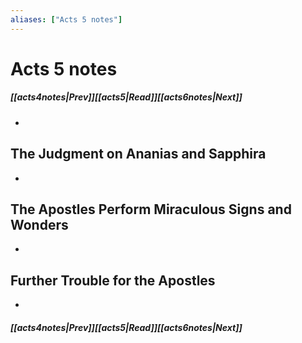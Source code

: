 ```yaml
---
aliases: ["Acts 5 notes"]
---
```

# Acts 5 notes
##### <span class=arrow-left></span>[[acts4notes|Prev]]<span class=navigation-separator></span>[[acts5|Read]]<span class=navigation-separator></span>[[acts6notes|Next]]<span class=arrow-right></span>
- 
## The Judgment on Ananias and Sapphira
- 
## The Apostles Perform Miraculous Signs and Wonders
- 
## Further Trouble for the Apostles
- 
##### <span class=arrow-left></span>[[acts4notes|Prev]]<span class=navigation-separator></span>[[acts5|Read]]<span class=navigation-separator></span>[[acts6notes|Next]]<span class=arrow-right></span>